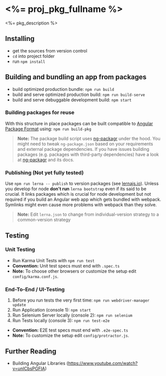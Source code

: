 # <%= proj_pkg_fullname %>

<%= pkg_description %>

## Installing

- get the sources from version control
- `cd` into project folder
- run `npm install`

## Building and bundling an app from packages

- build optimized production bundle: `npm run build`
- build and serve optimized production build: `npm run build-serve`
- build and serve debuggable development build: `npm start`

### Building packages for reuse

With this structure in place packages can be built compatible to [Angular Package Format](https://docs.google.com/document/d/1CZC2rcpxffTDfRDs6p1cfbmKNLA6x5O-NtkJglDaBVs/preview) using:
  `npm run build-pkg`

> **Note:** The package build script uses [ng-packagr](https://github.com/dherges/ng-packagr) under the hood. You might need to tweak `ng-package.json` based on your requirements and external package dependencies. If you have issues building packages (e.g. packages with third-party dependencies) have a look at [ng-packagr](https://github.com/dherges/ng-packagr) and its docs.

### Publishing (Not yet fully tested)

Use `npm run lerna -- publish` to version packages (see [lernajs.io](https://lernajs.io)). Unless you develop for node **don't run** `lerna bootstrap` even if its said to be crucial. It links packages which is crucial for node development but not required if you build an Angular web app which gets bundled with webpack. Symlinks might even cause more problems with webpack than they solve.

> **Note:** Edit `lerna.json` to change from individual-version strategy to a common-version strategy

## Testing

### Unit Testing

- Run Karma Unit Tests with `npm run test`
- **Convention:** Unit test specs must end with `.spec.ts`
- **Note:** To choose other browsers or customize the setup edit `config/karma.conf.js`.

### End-To-End / UI-Testing


1. Before you run tests the very first time:  `npm run webdriver-manager update`
1. Run Application (console 1): `npm start`
1. Run Selenium Server locally (console 2): `npm run selenium`
1. Run Tests locally (console 3): `npm run test-e2e`

- **Convention:** E2E test specs must end with `.e2e-spec.ts`
- **Note:** To customize the setup edit `config/protractor.js`.

## Further Reading
- Building Angular Libraries (https://www.youtube.com/watch?v=unICbsPGFIA)
